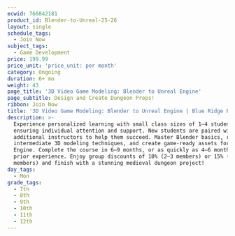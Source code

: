 ```yaml
---
ecwid: 766842181
product_id: Blender-to-Unreal-25-26
layout: single
schedule_tags:
  - Join Now
subject_tags:
  - Game Development
price: 199.99
price_unit: 'price_unit: per month'
category: Ongoing
duration: 6+ mo
weight: 43
page_title: '3D Video Game Modeling: Blender to Unreal Engine'
page_subtitle: Design and Create Dungeon Props!
ribbon: Join Now
title: '3D Video Game Modeling: Blender to Unreal Engine | Blue Ridge Boost'
description: >-
  Experience personalized learning with small class sizes of 1–4 students,
  ensuring individual attention and support. New students are paired with
  additional instructors to help them succeed. Master Blender basics, refine
  intermediate 3D modeling techniques, and create game-ready assets for Unreal
  Engine. Complete the course in 6–9 months, or as quickly as 4–6 months with
  prior experience. Enjoy group discounts of 10% (2–3 members) or 15% (4
  members) and finish with a stunning medieval dungeon project!
day_tags:
  - Mon
grade_tags:
  - 7th
  - 8th
  - 9th
  - 10th
  - 11th
  - 12th
---
```


